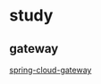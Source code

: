 # study

## gateway

[spring-cloud-gateway](https://docs.spring.io/spring-cloud-gateway/docs/current/reference/html/)